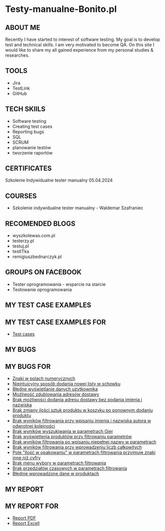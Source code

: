 # Testy-manualne-Bonito.pl
## ABOUT ME 
Recently I have started to interest of software testing. My goal is to develop test and technical skills. I am very motivated to become QA. On this site I would like to share my all gained experience from my personal studies & researches.
## TOOLS
* Jira
* TestLink
* GitHub
## TECH SKIILS
* Software testing
* Creating test cases
* Reporting bugs
* SQL
* SCRUM
* planowanie testów
* tworzenie raportów
## CERTIFICATES
 Szkolenie Indywidualne tester manualny 05.04.2024
## COURSES
* Szkolenie indywidualne tester manualny - Waldemar Szafraniec
## RECOMENDED BLOGS
* wyszkolewas.com.pl
* testerzy.pl
* testuj.pl
* testITka
* remigiuszbednarczyk.pl
## GROUPS ON FACEBOOK
* Tester oprogramowania - wsparcie na starcie
* Testowanie oprogramowania
## MY TEST CASE EXAMPLES
## MY TEST CASE EXAMPLES FOR 
* [Test cases](https://drive.google.com/file/d/16XbjWoMTx_wwylDAf5lr7f81sH0ZMIu4/view?usp=drive_link)
## MY BUGS
## MY BUGS FOR 
* [Znaki w polach numerycznych](https://drive.google.com/file/d/1SnG4IKJ0BjimJzju4qZxslEVUg6j7DS-/view?usp=drive_link)
* [Nieintuicyjny sposób dodania nowej listy w schowku](https://drive.google.com/file/d/1SXPSDtDX6eMIlfDxVXlabJh3TZCkEWnE/view?usp=drive_link)
* [Błędne wyświetlanie danych użytkownika](https://drive.google.com/file/d/15okH3YhhQdH8bpw6r4FCVEsDN7robMnz/view?usp=drive_link)
* [Możliwość zdublowania adresów dostawy](https://drive.google.com/file/d/1_N31UhnlLacuHVY21dNaTH1SdCWBQuSS/view?usp=drive_link)
* [Brak możliwości dodania adresu dostawy bez podania imienia i nazwiska](https://drive.google.com/file/d/1dvgjWF3zNJvvikefpKWGDg8EFVQ-jLuJ/view?usp=drive_link)
* [Brak zmiany ilości sztuk produktu w koszyku po ponownym dodaniu produktu](https://drive.google.com/file/d/1YYPd-XaNTltpc7e_JjUC0F7SSr1jipZ6/view?usp=drive_link)
* [Brak wyników filtrowania przy wpisaniu imienia i nazwiska autora w odwrotnej kolejności](https://drive.google.com/file/d/1qyRfPBmtp7ypn1ZxaiE4vzPcAXoj77Nj/view?usp=drive_link)
* [Brak wyników wyszukiwania w parametrach Gier](https://drive.google.com/file/d/1-Fb2vxZyOcL3DYCFi_TsE9B4p8tOO5kb/view?usp=drive_link)
* [Brak wyświetlenia produktów przy filtrowaniu parametrów](https://drive.google.com/file/d/1rISZN2uCt35lzQ2sGzkAkO0GtkT9KZZu/view?usp=drive_link)
* [Brak wyników filtrowania po wpisaniu niepełnej nazwy w parametrach](https://drive.google.com/file/d/1a8-5bsQZaXehtUUCgoZ7wqJl6ndu6lX9/view?usp=drive_link)
* [Brak wyników filtrowania przy wprowadzeniu liczb całkowitych](https://drive.google.com/file/d/1tUfWg9fqT2YD3hvwcNb-8B58VvQpuYUT/view?usp=drive_link)
* [Pole "Ilość w opakowaniu" w parametrach filtrowania przyjmuje znaki inne niż cyfry](https://drive.google.com/file/d/1tgGt6qsr0lJALWDxtQwGAf6mJGmbcgGy/view?usp=drive_link)
* [Brak menu wybory w parametrach filtrowania](https://drive.google.com/file/d/16r3sY-QSc2LBPfI-HadjmwMaQvsacUZl/view?usp=drive_link)
* [Brak przedziałów czasowych w parametrach filtrowania](https://drive.google.com/file/d/1D7l0C09LwaqWXx9EsdmXxlTGWN1V7jN6/view?usp=drive_link)
* [Błędnie wprowadzone dane w produktach](https://drive.google.com/file/d/1_04y-Ef72Yrf83Kh4mtf676d85jERz9P/view?usp=drive_link)
  
## MY REPORT
## MY REPORT FOR 
* [Report PDF](https://drive.google.com/file/d/1SumXqAU9cUhDbZNOsnCAYEN4PgOfUSkg/view?usp=drive_link)
* [Report Excell](https://docs.google.com/spreadsheets/d/1JlYbBdWpmFShoo_3iwOfQIEmihvD1Xv-/edit?usp=drive_link&ouid=108727791996137894263&rtpof=true&sd=true)

